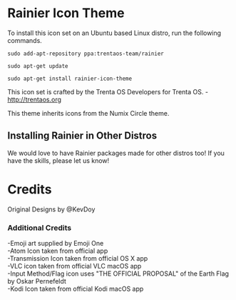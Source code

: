 Rainier Icon Theme
=============

To install this icon set on an Ubuntu based Linux distro, run the following commands.

	sudo add-apt-repository ppa:trentaos-team/rainier

	sudo apt-get update

	sudo apt-get install rainier-icon-theme

This icon set is crafted by the Trenta OS Developers for Trenta OS. - http://trentaos.org

This theme inherits icons from the Numix Circle theme.

## Installing Rainier in Other Distros
We would love to have Rainier packages made for other distros too! If you have the skills, please let us know!

# Credits
Original Designs by @KevDoy

### Additional Credits
-Emoji art supplied by Emoji One<br>
-Atom Icon taken from official app<br>
-Transmission Icon taken from official OS X app<br>
-VLC icon taken from official VLC macOS app<br>
-Input Method/Flag icon uses "THE OFFICIAL PROPOSAL" of the Earth Flag by Oskar Pernefeldt<br>
-Kodi Icon taken from official Kodi macOS app
